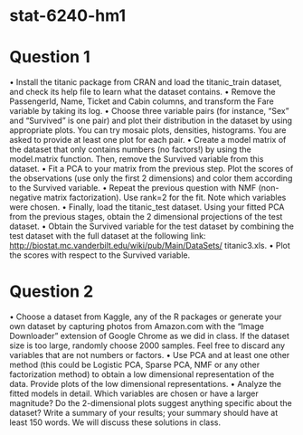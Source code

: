 # stat-6240-hm1

# Question 1 
• Install the titanic package from CRAN and load the titanic_train dataset, and check its help file to learn what the dataset contains.
• Remove the PassengerId, Name, Ticket and Cabin columns, and transform the Fare variable by taking its log.
• Choose three variable pairs (for instance, “Sex” and “Survived” is one pair) and plot their distribution in the dataset by using appropriate plots. You can try mosaic plots, densities, histograms. You are asked to provide at least one plot for each pair.
• Create a model matrix of the dataset that only contains numbers (no factors!) by using the model.matrix function. Then, remove the Survived variable from this dataset.
• Fit a PCA to your matrix from the previous step. Plot the scores of the observations (use only the first 2 dimensions) and color them according to the Survived variable.
• Repeat the previous question with NMF (non-negative matrix factorization). Use rank=2 for the fit. Note which variables were chosen.
• Finally, load the titanic_test dataset. Using your fitted PCA from the previous stages, obtain the 2 dimensional projections of the test dataset.
• Obtain the Survived variable for the test dataset by combining the test dataset with the full dataset at the following link: http://biostat.mc.vanderbilt.edu/wiki/pub/Main/DataSets/ titanic3.xls.
• Plot the scores with respect to the Survived variable. 

# Question 2 
• Choose a dataset from Kaggle, any of the R packages or generate your own dataset by capturing photos from Amazon.com with the “Image Downloader” extension of Google Chrome as we did in class. If the dataset size is too large, randomly choose 2000 samples. Feel free to discard any variables that are not numbers or factors.
• Use PCA and at least one other method (this could be Logistic PCA, Sparse PCA, NMF or any other factorization method) to obtain a low dimensional representation of the data. Provide plots of the low dimensional representations.
• Analyze the fitted models in detail. Which variables are chosen or have a larger magnitude? Do the 2-dimensional plots suggest anything specific about the dataset? Write a summary of your results; your summary should have at least 150 words. We will discuss these solutions in class.
